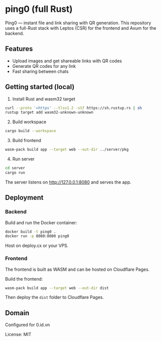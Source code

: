 # ping0 (full Rust)

Ping0 — instant file and link sharing with QR generation. This repository uses a full-Rust stack with Leptos (CSR) for the frontend and Axum for the backend.

## Features

- Upload images and get shareable links with QR codes
- Generate QR codes for any link
- Fast sharing between chats

## Getting started (local)

1. Install Rust and wasm32 target

```bash
curl --proto '=https' --tlsv1.2 -sSf https://sh.rustup.rs | sh
rustup target add wasm32-unknown-unknown
```

2. Build workspace

```bash
cargo build --workspace
```

3. Build frontend

```bash
wasm-pack build app --target web --out-dir ../server/pkg
```

4. Run server

```bash
cd server
cargo run
```

The server listens on http://127.0.0.1:8080 and serves the app.

## Deployment

### Backend

Build and run the Docker container:

```bash
docker build -t ping0 .
docker run -p 8080:8080 ping0
```

Host on deploy.cx or your VPS.

### Frontend

The frontend is built as WASM and can be hosted on Cloudflare Pages.

Build the frontend:

```bash
wasm-pack build app --target web --out-dir dist
```

Then deploy the `dist` folder to Cloudflare Pages.

## Domain

Configured for 0.id.vn

License: MIT
